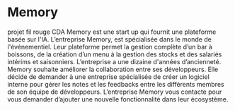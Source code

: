 # Memory
projet fil rouge CDA
Memory est une start up qui fournit une plateforme basée sur l'IA. L’entreprise Memory, est
spécialisée dans le monde de l'événementiel. Leur plateforme permet la gestion complète d’un
bar à boissons, de la création d’un menu à la gestion des stocks et des salariés intérims et
saisonniers. L’entreprise a une dizaine d'années d’ancienneté.
Memory souhaite améliorer la collaboration entre ses développeurs. Elle décide de demander
à une entreprise spécialisée de créer un logiciel interne pour gérer les notes et les feedbacks
entre les différents membres de son équipe de développeurs.
L’entreprise Memory vous contacte pour vous demander d’ajouter une nouvelle fonctionnalité
dans leur écosystème.